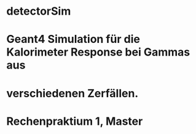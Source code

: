 
# detectorSim


# Geant4 Simulation für die Kalorimeter Response bei Gammas aus
# verschiedenen Zerfällen.

# Rechenpraktium 1, Master
